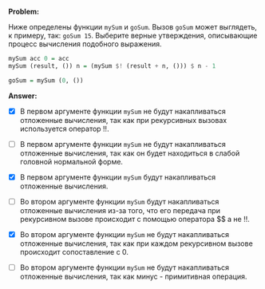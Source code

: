**Problem:**

Ниже определены функции `mySum` и `goSum`. Вызов `goSum` может выглядеть, к примеру, так:  `goSum 15`.
Выберите верные утверждения, описывающие процесс вычисления подобного выражения.

```haskell
mySum acc 0 = acc
mySum (result, ()) n = (mySum $! (result + n, ())) $ n - 1

goSum = mySum (0, ())
```

**Answer:**

- [x] В первом аргументе функции `mySum` не будут накапливаться отложенные вычисления, так как при рекурсивных вызовах используется оператор $!$!.

- [ ] В первом аргументе функции `mySum` не будут накапливаться отложенные вычисления, так как он будет находиться в слабой головной нормальной форме.

- [x] В первом аргументе функции `mySum` будут накапливаться отложенные вычисления.

- [ ] Во втором аргументе функции `mySum` будут накапливаться отложенные вычисления из-за того, что его передача при рекурсивном вызове происходит с помощью оператора $$ а не $!$!.

- [x] Во втором аргументе функции `mySum` не будут накапливаться отложенные вычисления, так как при каждом рекурсивном вызове происходит сопоставление с 0.

- [ ] Во втором аргументе функции `mySum` не будут накапливаться отложенные вычисления, так как минус - примитивная операция.
